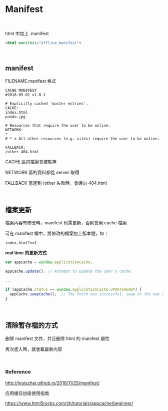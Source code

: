 # Manifest

<br />

html 中加上 .manifest
```html
<html manifest="offline.manifest">
```

<br />

## manifest

FILENAME.manifest 格式
```
CACHE MANIFEST
#2018-05-02 v1.0.1

# Explicitly cached 'master entries'.
CACHE:
index.html
panda.jpg

# Resources that require the user to be online.
NETWORK:
*
# * = All other resources (e.g. sites) require the user to be online.

FALLBACK:
/other 404.html
```

CACHE 區的檔案會被暫存

NETWORK 區的資料都從 server 取得

FALLBACK 當進到 /other 失敗時，會導向 404.html

<br />

## 檔案更新

檔案內容有修改時，manifest 也需更新，否則會用 cache 檔案

可在 manifest 檔中，將修改的檔案加上版本號，如：
```
index.html?v=1
```
**real time 的更新方式**

```javascript
var appCache = window.applicationCache;

appCache.update(); // Attempt to update the user's cache.

...

if (appCache.status == window.applicationCache.UPDATEREADY) {
  appCache.swapCache();  // The fetch was successful, swap in the new cache.
}
```

<br />

## 清除暫存檔的方式

删除 manifest 文件，并且删除 html 的 manifest 屬性

再次進入時，就會載最新内容

<br />

### Reference

http://louiszhai.github.io/2016/11/25/manifest/

应用缓存初级使用指南

https://www.html5rocks.com/zh/tutorials/appcache/beginner/
